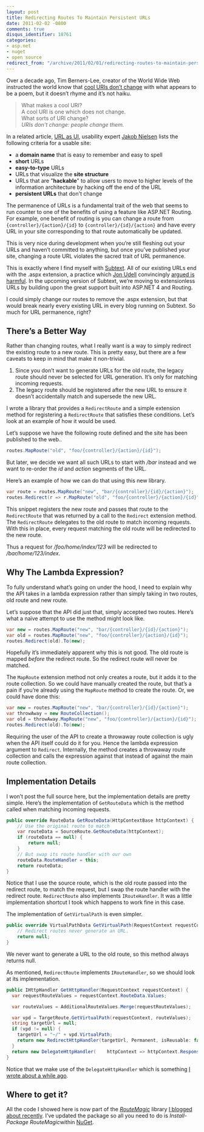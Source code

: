 ```yaml
---
layout: post
title: Redirecting Routes To Maintain Persistent URLs
date: 2011-02-02 -0800
comments: true
disqus_identifier: 18761
categories:
- asp.net
- nuget
- open source
redirect_from: "/archive/2011/02/01/redirecting-routes-to-maintain-persistent-urls.aspx/"
---
```


Over a decade ago, Tim Berners-Lee, creator of the World Wide Web
instructed the world know that [cool URIs don’t
change](http://www.w3.org/Provider/Style/URI "Cool URIs don't change.")
with what appears to be a poem, but it doesn’t rhyme and it’s not haiku.

> What makes a cool URI? \
> A cool URI is one which does not change. \
> What sorts of URI change? \
> *URIs don't change: people change them.*

In a related article, [URL as
UI](http://www.useit.com/alertbox/990321.html "URL as UI"), usability
expert [Jakob Nielsen](http://www.useit.com/jakob/ "Jakob Nielsen")
lists the following criteria for a usable site:

-   a **domain name** that is easy to remember and easy to spell
-   **short** URLs
-   **easy-to-type** URLs
-   URLs that visualize the **site structure**
-   URLs that are "**hackable**" to allow users to move to higher levels
    of the information architecture by hacking off the end of the URL
-   **persistent URLs** that don't change

The permanence of URLs is a fundamental trait of the web that seems to
run counter to one of the benefits of using a feature like ASP.NET
Routing. For example, one benefit of routing is you can change a route
from `{controller}/{action}/{id}` to `{controller}/{id}/{action}` and
have every URL in your site corresponding to that route automatically be
updated.

This is very nice during development when you’re still fleshing out your
URLs and haven’t committed to anything, but once you’ve published your
site, changing a route URL violates the sacred trait of URL permanence.

This is exactly where I find myself with
[Subtext](http://subtextproject.com/ "Subtext Blog Engine Project Homepage").
All of our existing URLs end with the .aspx extension, a practice which
[Jon
Udell](http://blog.jonudell.net/2008/01/17/aspx-considered-harmful/ "http://blog.jonudell.net/")
convincingly [argued is
harmful](http://blog.jonudell.net/2008/01/17/aspx-considered-harmful/ ".aspx considered harmful").
In the upcoming version of Subtext, we’re moving to extensionless URLs
by building upon the great support built into ASP.NET 4 and Routing.

I could simply change our routes to remove the .aspx extension, but that
would break nearly every existing URL in every blog running on Subtext.
So much for URL permanence, right?

There’s a Better Way
--------------------

Rather than changing routes, what I really want is a way to simply
redirect the existing route to a new route. This is pretty easy, but
there are a few caveats to keep in mind that make it non-trivial.

1.  Since you don’t want to generate URLs for the old route, the legacy
    route should never be selected for URL generation. It’s only for
    matching incoming requests.
2.  The legacy route should be registered after the new URL to ensure it
    doesn’t accidentally match and supersede the new URL.

I wrote a library that provides a `RedirectRoute` and a simple extension
method for registering a `RedirectRoute` that satisfies these
conditions. Let’s look at an example of how it would be used.

Let’s suppose we have the following route defined and the site has been
published to the web..

```csharp
routes.MapRoute("old", "foo/{controller}/{action}/{id}");
```

But later, we decide we want all such URLs to start with */bar* instead
and we want to re-order the *id* and *action* segments of the URL.

Here’s an example of how we can do that using this new library.

```csharp
var route = routes.MapRoute("new", "bar/{controller}/{id}/{action}");
routes.Redirect(r => r.MapRoute("old", "foo/{controller}/{action}/{id}"))  .To(route);
```

This snippet registers the new route and passes that route to the
`RedirectRoute` that was returned by a call to the `Redirect` extension
method. The `RedirectRoute` delegates to the old route to match incoming
requests. With this in place, every request matching the old route will
be redirected to the new route.

Thus a request for */foo/home/index/123* will be redirected to
*/bar/home/123/index*.

Why The Lambda Expression?
--------------------------

To fully understand what’s going on under the hood, I need to explain
why the API takes in a lambda expression rather than simply taking in
two routes, old route and new route.

Let’s suppose that the API did just that, simply accepted two routes.
Here’s what a naïve attempt to use the method might look like.

```csharp
var new = routes.MapRoute("new", "bar/{controller}/{id}/{action}");
var old = routes.MapRoute("new", "foo/{controller}/{action}/{id}");
routes.Redirect(old).To(new);
```

Hopefully it’s immediately apparent why this is not good. The old route
is mapped *before* the redirect route. So the redirect route will never
be matched. 

The `MapRoute` extension method not only creates a route, but it adds it
to the route collection. So we could have manually created the route,
but that’s a pain if you’re already using the `MapRoute` method to
create the route. Or, we could have done this:

```csharp
var new = routes.MapRoute("new", "bar/{controller}/{id}/{action}");
var throwAway = new RouteCollection();
var old = throwAway.MapRoute("new", "foo/{controller}/{action}/{id}");
routes.Redirect(old).To(new);
```

Requiring the user of the API to create a throwaway route collection is
ugly when the API itself could do it for you. Hence the lambda
expression argument to `Redirect`. Internally, the method creates a
throwaway route collection and calls the expression against that instead
of against the main route collection.

Implementation Details
----------------------

I won’t post the full source here, but the implementation details are
pretty simple. Here’s the implementation of `GetRouteData` which is the
method called when matching incoming requests.

```csharp
public override RouteData GetRouteData(HttpContextBase httpContext) {
    // Use the original route to match
    var routeData = SourceRoute.GetRouteData(httpContext);
    if (routeData == null) {
        return null;
    }
    // But swap its route handler with our own
    routeData.RouteHandler = this;
    return routeData;
}
```

Notice that I use the source route, which is the old route passed into
the redirect route, to match the request, but I swap the route handler
with the redirect route. `RedirectRoute` also implements
`IRouteHandler`. It was a little implementation shortcut I took which
happens to work fine in this case.

The implementation of `GetVirtualPath` is even simpler.

```csharp
public override VirtualPathData GetVirtualPath(RequestContext requestContext  , RouteValueDictionary values) {
    // Redirect routes never generate an URL.
    return null;
}
```

We never want to generate a URL to the old route, so this method always
returns null.

As mentioned, `RedirectRoute` implements `IRouteHandler`, so we should
look at its implementation.

```csharp
public IHttpHandler GetHttpHandler(RequestContext requestContext) {
  var requestRouteValues = requestContext.RouteData.Values;

  var routeValues = AdditionalRouteValues.Merge(requestRouteValues);

  var vpd = TargetRoute.GetVirtualPath(requestContext, routeValues);
  string targetUrl = null;
  if (vpd != null) {
    targetUrl = "~/" + vpd.VirtualPath;
    return new RedirectHttpHandler(targetUrl, Permanent, isReusable: false);
  }
  return new DelegateHttpHandler(    httpContext => httpContext.Response.StatusCode = 404, false);
}
```

Notice that we make use of the `DelegateHttpHandler` which is something
[I wrote about a while
ago](http://haacked.com/archive/2008/12/15/redirect-routes-and-other-fun-with-routing-and-lambdas.aspx "Redirect Routes and Lambda").

Where to get it?
----------------

All the code I showed here is now part of the
*[RouteMagic](https://github.com/haacked/routemagic "RouteMagic")*
library [I blogged about
recently](http://haacked.com/archive/2011/01/30/introducing-routemagic.aspx "Introducing Route Magic").
I’ve updated the package so all you need to do is *Install-Package
RouteMagic*within [NuGet](http://nuget.codeplex.com/ "NuGet").

